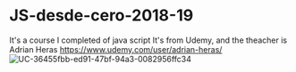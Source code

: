 # JS-desde-cero-2018-19

It's a course I completed of java script
It's from Udemy, and the theacher is Adrian Heras https://www.udemy.com/user/adrian-heras/
![UC-36455fbb-ed91-47bf-94a3-0082956ffc34](https://user-images.githubusercontent.com/82243254/159140987-6c36982e-a56c-416d-9e3c-e9d9c856a6f1.jpg)
